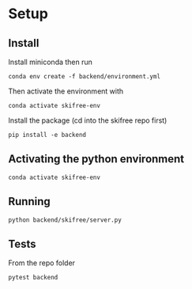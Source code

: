 # Setup

## Install 
Install miniconda then run
```
conda env create -f backend/environment.yml
```

Then activate the environment with 
```
conda activate skifree-env
```

Install the package (cd into the skifree repo first)
```
pip install -e backend
```

## Activating the python environment
```
conda activate skifree-env
```

## Running
```
python backend/skifree/server.py
```

## Tests
From the repo folder 
```
pytest backend
```